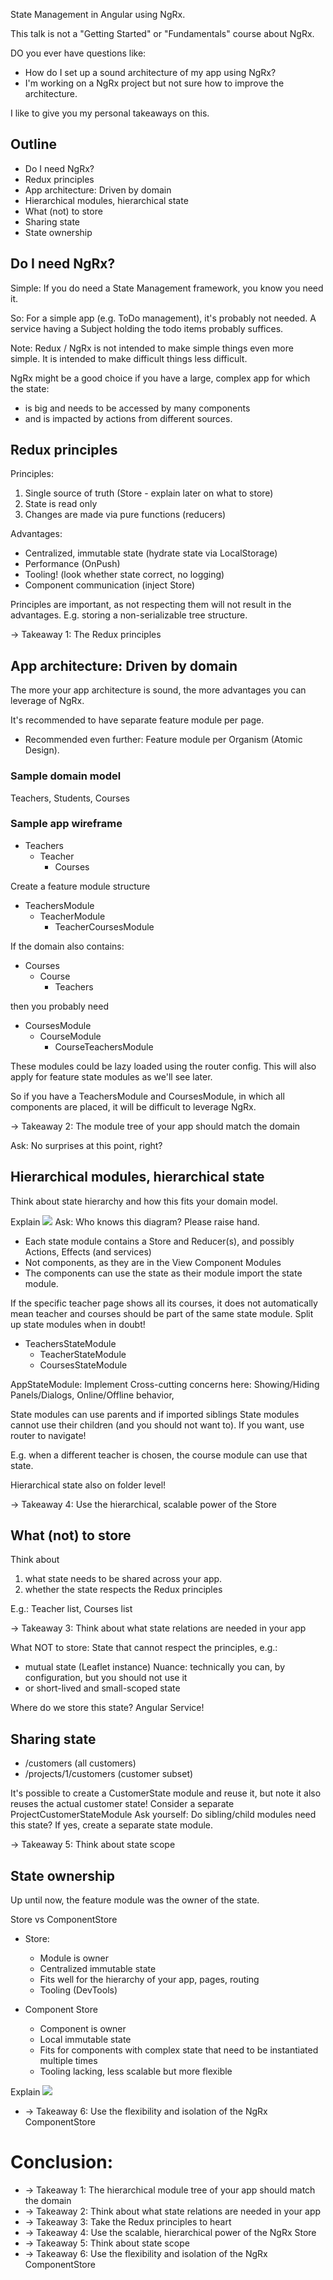 State Management in Angular using NgRx.

This talk is not a "Getting Started" or "Fundamentals" course about NgRx.

DO you ever have questions like: 
- How do I set up a sound architecture of my app using NgRx?
- I'm working on a NgRx project but not sure how to improve the architecture.

I like to give you my personal takeaways on this.


## Outline
- Do I need NgRx?
- Redux principles
- App architecture: Driven by domain
- Hierarchical modules, hierarchical state
- What (not) to store
- Sharing state
- State ownership



## Do I need NgRx?
Simple: If you do need a State Management framework, you know you need it.

So: For a simple app (e.g. ToDo management), it's probably not needed.
A service having a Subject holding the todo items probably suffices.

Note: Redux / NgRx is not intended to make simple things even more simple.
It is intended to make difficult things less difficult.

NgRx might be a good choice if you have a large, complex app for which the state:
- is big and needs to be accessed by many components
- and is impacted by actions from different sources.



## Redux principles

Principles:
1. Single source of truth (Store - explain later on what to store)
2. State is read only
3. Changes are made via pure functions (reducers)

Advantages:
- Centralized, immutable state (hydrate state via LocalStorage)
- Performance (OnPush)
- Tooling! (look whether state correct, no logging)
- Component communication (inject Store)




Principles are important, as not respecting them will not result in the advantages.
E.g. storing a non-serializable tree structure.

-> Takeaway 1: The Redux principles 


## App architecture: Driven by domain
The more your app architecture is sound, the more advantages you can leverage of NgRx.

It's recommended to have separate feature module per page.
- Recommended even further: Feature module per Organism (Atomic Design).


### Sample domain model
Teachers, Students, Courses



### Sample app wireframe

- Teachers
  - Teacher
    - Courses

Create a feature module structure

- TeachersModule
  - TeacherModule
    - TeacherCoursesModule


If the domain also contains:
- Courses
  - Course
    - Teachers

then you probably need

- CoursesModule
  - CourseModule
    - CourseTeachersModule


These modules could be lazy loaded using the router config. This will also apply for feature state modules as we'll see later.


So if you have a TeachersModule and CoursesModule, in which all components are placed, it will be difficult to leverage NgRx.


-> Takeaway 2: The module tree of your app should match the domain


Ask: No surprises at this point, right?






## Hierarchical modules, hierarchical state
Think about state hierarchy and how this fits your domain model.

Explain ![](https://ngrx.io/generated/images/guide/store/state-management-lifecycle.png)
Ask: Who knows this diagram? Please raise hand.
- Each state module contains a Store and Reducer(s), and possibly Actions, Effects (and services) 
- Not components, as they are in the View Component Modules 
- The components can use the state as their module import the state module.

If the specific teacher page shows all its courses, it does not automatically mean teacher and courses should be part of the same state module.
Split up state modules when in doubt!

- TeachersStateModule
  - TeacherStateModule
  - CoursesStateModule


AppStateModule: Implement Cross-cutting concerns here: Showing/Hiding Panels/Dialogs, Online/Offline behavior,

State modules can use parents and if imported siblings
State modules cannot use their children (and you should not want to). If you want, use router to navigate!

E.g. when a different teacher is chosen, the course module can use that state.


Hierarchical state also on folder level!

-> Takeaway 4: Use the hierarchical, scalable power of the Store



## What (not) to store

Think about
1. what state needs to be shared across your app.
2. whether the state respects the Redux principles

E.g.: Teacher list, Courses list


-> Takeaway 3: Think about what state relations are needed in your app

What NOT to store:
State that cannot respect the principles, e.g.:
- mutual state (Leaflet instance)
  Nuance: technically you can, by configuration, but you should not use it
- or short-lived and small-scoped state

Where do we store this state? Angular Service!



## Sharing state
- /customers (all customers) 
- /projects/1/customers (customer subset)

It's possible to create a CustomerState module and reuse it, but note it also reuses the actual customer state!
Consider a separate ProjectCustomerStateModule
Ask yourself: Do sibling/child modules need this state?
 If yes, create a separate state module.

-> Takeaway 5: Think about state scope


## State ownership
Up until now, the feature module was the owner of the state.

Store vs ComponentStore 
- Store:
  - Module is owner
  - Centralized immutable state
  - Fits well for the hierarchy of your app, pages, routing
  - Tooling (DevTools)

- Component Store
  - Component is owner
  - Local immutable state
  - Fits for components with complex state that need to be instantiated multiple times
  - Tooling lacking, less scalable but more flexible



Explain ![](https://ngrx.io/generated/images/guide/component-store/state-structure.png)

- -> Takeaway 6: Use the flexibility and isolation of the NgRx ComponentStore

  


# Conclusion:
- -> Takeaway 1: The hierarchical module tree of your app should match the domain
- -> Takeaway 2: Think about what state relations are needed in your app
- -> Takeaway 3: Take the Redux principles to heart
- -> Takeaway 4: Use the scalable, hierarchical power of the NgRx Store
- -> Takeaway 5: Think about state scope
- -> Takeaway 6: Use the flexibility and isolation of the NgRx ComponentStore
